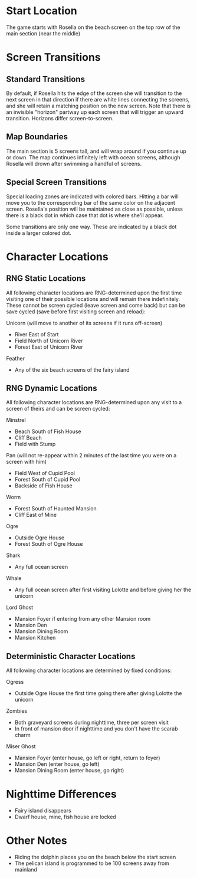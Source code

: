 # Start Location
The game starts with Rosella on the beach screen on the top row of the main section (near the middle)

# Screen Transitions
## Standard Transitions
By default, if Rosella hits the edge of the screen she will transition to the next screen in that direction if there are white lines connecting the screens, and she will retain a matching position on the new screen. Note that there is an invisible "horizon" partway up each screen that will trigger an upward transition. Horizons differ screen-to-screen.

## Map Boundaries
The main section is 5 screens tall, and will wrap around if you continue up or down. The map continues infinitely left with ocean screens, although Rosella will drown after swimming a handful of screens.

## Special Screen Transitions
Special loading zones are indicated with colored bars. Hitting a bar will move you to the corresponding bar of the same color on the adjacent screen. Rosella's position will be maintained as close as possible, unless there is a black dot in which case that dot is where she'll appear.

Some transitions are only one way. These are indicated by a black dot inside a larger colored dot.

# Character Locations
## RNG Static Locations
All following character locations are RNG-determined upon the first time visiting one of their possible locations and will remain there indefinitely. These cannot be screen cycled (leave screen and come back) but can be save cycled (save before first visiting screen and reload):

Unicorn (will move to another of its screens if it runs off-screen)
- River East of Start
- Field North of Unicorn River
- Forest East of Unicorn River

Feather 
- Any of the six beach screens of the fairy island


## RNG Dynamic Locations
All following character locations are RNG-determined upon any visit to a screen of theirs and can be screen cycled:

Minstrel
- Beach South of Fish House
- Cliff Beach
- Field with Stump

Pan (will not re-appear within 2 minutes of the last time you were on a screen with him)
- Field West of Cupid Pool
- Forest South of Cupid Pool
- Backside of Fish House

Worm 
- Forest South of Haunted Mansion
- Cliff East of Mine

Ogre 
- Outside Ogre House
- Forest South of Ogre House

Shark
- Any full ocean screen

Whale
- Any full ocean screen after first visiting Lolotte and before giving her the unicorn

Lord Ghost
- Mansion Foyer if entering from any other Mansion room
- Mansion Den 
- Mansion Dining Room
- Mansion Kitchen 


## Deterministic Character Locations
All following character locations are determined by fixed conditions:

Ogress
- Outside Ogre House the first time going there after giving Lolotte the unicorn

Zombies
- Both graveyard screens during nighttime, three per screen visit
- In front of mansion door if nighttime and you don't have the scarab charm

Miser Ghost
- Mansion Foyer (enter house, go left or right, return to foyer)
- Mansion Den (enter house, go left)
- Mansion Dining Room (enter house, go right)


# Nighttime Differences
- Fairy island disappears
- Dwarf house, mine, fish house are locked


# Other Notes
- Riding the dolphin places you on the beach below the start screen
- The pelican island is programmed to be 100 screens away from mainland
